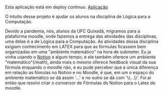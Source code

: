 Esta aplicação está em deploy continuo. [Aplicação](https://alocs929-conversor-notion-moodle2.vercel.app/)

O intuito desse projeto é ajudar os alunos na disciplina de Lógica para a Computação.

Devido a pandemia, nós, alunos da UFC Quixadá, migramos para a plataforma moodle, onde fazemos a entrega das atividades das disciplinas, uma delas é a de Lógica para a Computação. As atividades dessa disciplina exigiam conhecimento em LATEX para que as fórmulas ficassem bem organizadas em uma "ambiente matemático" na hora de submeter. Eu ja vinha usando o [Notion](https://www.notion.so) a algum tempo, e ele também oferece um ambiente "matemático"(/math), ainda mais o mesmo oferece feedback visual da sua fórmula enquando o moodle não,  e eu pude perceber que a única diferença em relação as fómulas no Notion e no Moodle, é que, em um o espaço do ambiente matemático se dá assim  '$...$' e no outro se dá com '\\(...\\)'. Foi ai então que resolvi criar o conversor de Fórmulas do Notion para o Latex do moodle.
